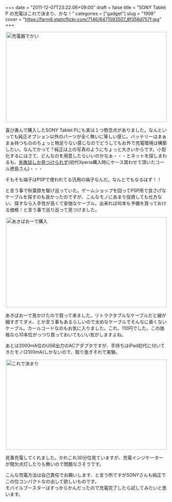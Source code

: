 +++
date = "2011-12-07T23:22:06+09:00"
draft = false
title = "SONY Tablet P の充電はこれで決まり、かな！"
categories = ["gadget"]
slug = "1998"
cover = "https://farm8.staticflickr.com/7146/6471593507_8f356d757f.jpg"
+++

<p><a title="View '充電器でかい' on Flickr.com" href="https://www.flickr.com/photos/30749043@N07/6471586281"><img style="display: block; margin-left: auto; margin-right: auto;" title="充電器でかい" src="https://farm8.staticflickr.com/7002/6471586281_ea08963521.jpg" border="0" alt="充電器でかい" width="500" height="281" /></a></p>
<p>喜び勇んで購入したSONY Tablet Pにも実は１つ懸念点がありました。なんといっても純正オプション以外のパーツが全く無いに等しい感じ。バッテリーはまぁまぁ持つもののちょっと物足りない感じなのでどうしてもお外で充電環境は構築したい。なんでかって？純正は上の写真のようにちょっと大きいからです。小型化するにはさて、どんなのを用意したらいいのかなぁ・・・とネットを探しまわるも、<a href="http://www.call-t.co.jp/blog/mt/archives/entry/013126.html">失敗談しか見つけられず</a>(初代Xperia購入時にケース買わせて頂いたコール徳島さん)・・・</p>
<p>そもそも端子はPSPで使われてる汎用の端子なんだ。なんとでもなるはず！！</p>
<p>と言う事で秋葉原を駆け巡っていた。ゲームショップを回ってPSP用で良さげなケーブルを探すのも良かったのですが、こんなモノにあまり投資しても仕方ない、探すなら入手性が高くて安価なケーブル。出来れば何本も予備を買っておける価格！と言う事で巡り巡って見つけました。</p>
<p><a title="View 'あきばおーで購入' on Flickr.com" href="https://www.flickr.com/photos/30749043@N07/6471600027"><img style="display: block; margin-left: auto; margin-right: auto;" title="あきばおーで購入" src="https://farm8.staticflickr.com/7160/6471600027_9ed98f7c32.jpg" border="0" alt="あきばおーで購入" width="500" height="281" /></a></p>
<p>あきばおーで見かけたので買って来ました。リトラクタブルなケーブルだと線が細すぎてダメ、とか言う事もあるらしいので太めなケーブルでそんなに長くないケーブル。カールコードなのもお気に入りました。これ、110円でした。この価格なら10本位がっつり買っておいてもいい気がしますよね。</p>
<p>あとは2000mA位のUSB出力のACアダプタですが、手持ちはiPad初代に付いてきたモノ(2100mA)しかないので、取り急ぎそれで実験。</p>
<p><a title="View 'これで決まり' on Flickr.com" href="https://www.flickr.com/photos/30749043@N07/6471593507"><img style="display: block; margin-left: auto; margin-right: auto;" title="これで決まり" src="https://farm8.staticflickr.com/7146/6471593507_8f356d757f.jpg" border="0" alt="これで決まり" width="500" height="281" /></a></p>
<p>見事充電してくれました。かれこれ30分位見ていますが、充電インジケーターが間欠点灯したりも無いので問題なさそうです。</p>
<p>こんな充電方法は自己責任でお願いします、と言う所ですがSONYさんも純正でこの位コンパクトなの出して欲しいものです。<br />モバイルブースターはすっからかんだったので充電完了したら試してみたいと思います。</p>
<p> </p>
